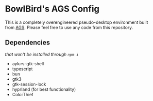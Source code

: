 # BowlBird's AGS Config

This is a completely overengineered pseudo-desktop environment built from [AGS](https://github.com/Aylur/ags). Please feel free to use any code from this repository.

## Dependencies

_that won't be installed through `npm i`_

- aylurs-gtk-shell
- typescript
- bun
- gtk3
- gtk-session-lock
- hyprland (for best functionality)
- ColorThief
